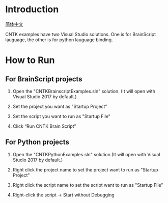 # Introduction

[简体中文](/zh-hans/examples/cntk/README.md)

CNTK examples have two Visual Studio solutions. One is for BrainScript lauguage, the other is for python lauguage binding.


# How to Run

## For BrainScript projects

1. Open the "CNTKBrainscriptExamples.sln" solution. (It will open with Visual Studio 2017 by default.)

2. Set the project you want as "Startup Project"

3. Set the script you want to run as "Startup File"

4. Click “Run CNTK Brain Script”


## For Python projects

1. Open the "CNTKPythonExamples.sln" solution.(It will open with Visual Studio 2017 by default.)

2. Right click the project name to set the project want to run as "Startup Project"

3. Right click the script name to set the script want to run as "Startup File"

4. Right-click the script -> Start without Debugging